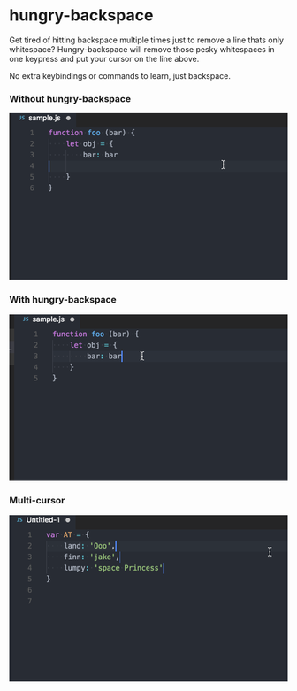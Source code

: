 # hungry-backspace

Get tired of hitting backspace multiple times just to remove a line thats only whitespace? Hungry-backspace will remove those pesky whitespaces in one keypress and put your cursor on the line above.

No extra keybindings or commands to learn, just backspace.

### Without hungry-backspace
![without](assets/without.gif)

### With hungry-backspace
![with](assets/with.gif)

### Multi-cursor
![multi-cursor](assets/multi.gif)